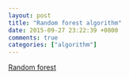 ```yaml
---
layout: post
title: "Random forest algorithm"
date: 2015-09-27 23:22:39 +0800
comments: true
categories: ["algorithm"]
---
```


<!-- more -->

[Random forest]

[Random forest]:https://en.wikipedia.org/wiki/Random_forest